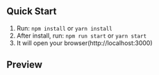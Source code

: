 ## Quick Start

1.  Run: `npm install` or `yarn install`
2.  After install, run: `npm run start` or `yarn start`
3.  It will open your browser(http://localhost:3000)

## Preview



